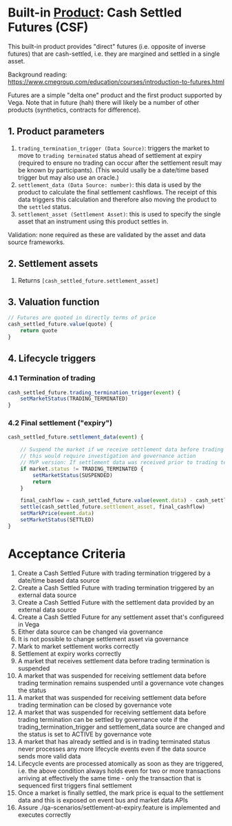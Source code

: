 # Built-in [Product](0051-product.md): Cash Settled Futures (CSF)

This built-in product provides "direct" futures (i.e. opposite of inverse futures) that are cash-settled, i.e. they are margined and settled in a single asset.

Background reading: https://www.cmegroup.com/education/courses/introduction-to-futures.html

Futures are a simple "delta one" product and the first product supported by Vega. Note that in future (hah) there will likely be a number of other products (synthetics, contracts for difference).

## 1. Product parameters

1. `trading_termination_trigger (Data Source)`: triggers the market to move to `trading terminated` status ahead of settlement at expiry (required to ensure no trading can occur after the settlement result may be known by participants). (This would usally be a date/time based trigger but may also use an oracle.)
1. `settlement_data (Data Source: number)`: this data is used by the product to calculate the final settlement cashflows. The receipt of this data triggers this calculation and therefore also moving the product to the `settled` status.
1. `settlement_asset (Settlement Asset)`: this is used to specify the single asset that an instrument using this product settles in.

Validation: none required as these are validated by the asset and data source frameworks.


## 2. Settlement assets

1. Returns `[cash_settled_future.settlement_asset]`


## 3. Valuation function

```javascript
// Futures are quoted in directly terms of price 
cash_settled_future.value(quote) {
	return quote
}
```


## 4. Lifecycle triggers

### 4.1 Termination of trading

```javascript
cash_settled_future.trading_termination_trigger(event) {
	setMarketStatus(TRADING_TERMINATED)
}
```


### 4.2 Final settlement ("expiry")

```javascript
cash_settled_future.settlement_data(event) {

	// Suspend the market if we receive settlement data before trading termination
	// this would require investigation and governance action
	// MVP version: If settlement data was received prior to trading termination use the last value received, otherwise use the first value received after trading is terminated 
	if market.status != TRADING_TERMINATED {
		setMarketStatus(SUSPENDED)
		return
	}

	final_cashflow = cash_settled_future.value(event.data) - cash_settled_future.value(market.mark_price)) 
	settle(cash_settled_future.settlement_asset, final_cashflow)
	setMarkPrice(event.data)
	setMarketStatus(SETTLED)
}
```


# Acceptance Criteria

1. Create a Cash Settled Future with trading termination triggered by a date/time based data source
1. Create a Cash Settled Future with trading termination triggered by an external data source
1. Create a Cash Settled Future with the settlement data provided by an external data source
1. Create a Cash Settled Future for any settlement asset that's configureed in Vega
1. Either data source can be changed via governance
1. It is not possible to change settlement asset via governance
1. Mark to market settlement works correctly
1. Settlement at expiry works correctly
1. A market that receives settlement data before trading termination is suspended
1. A market that was suspended for receiving settlement data before trading termination remains suspended until a governance vote changes the status
1. A market that was suspended for receiving settlement data before trading termination can be closed by governance vote
1. A market that was suspended for receiving settlement data before trading termination can be settled by governance vote if the trading_termination_trigger and settlement_data source are changed and the status is set to ACTIVE by governance vote
1. A market that has already settled and is in trading terminated status never processes any more lifecycle events even if the data source sends more valid data
1. Lifecycle events are processed atomically as soon as they are triggered, i.e. the above condition always holds even for two or more transactions arriving at effectively the same time - only the transaction that is sequenced first triggers final settlement
1. Once a market is finally settled, the mark price is equal to the settlement data and this is exposed on event bus and market data APIs
1. Assure ./qa-scenarios/settlement-at-expiry.feature is implemented and executes correctly